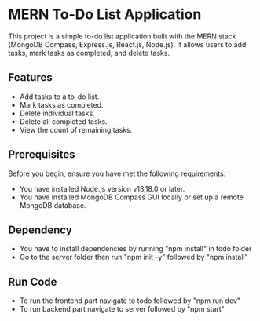 # MERN To-Do List Application

This project is a simple to-do list application built with the MERN stack (MongoDB Compass, Express.js, React.js, Node.js). It allows users to add tasks, mark tasks as completed, and delete tasks.

## Features

- Add tasks to a to-do list.
- Mark tasks as completed.
- Delete individual tasks.
- Delete all completed tasks.
- View the count of remaining tasks.

## Prerequisites

Before you begin, ensure you have met the following requirements:
- You have installed Node.js version v18.18.0 or later.
- You have installed MongoDB Compass GUI locally or set up a remote MongoDB database.

## Dependency
- You have to install dependencies by running "npm install" in todo folder
- Go to the server folder then run "npm init -y" followed by "npm install"

## Run Code
- To run the frontend part navigate to todo followed by "npm run dev"
- To run backend part navigate to server followed by "npm start"










